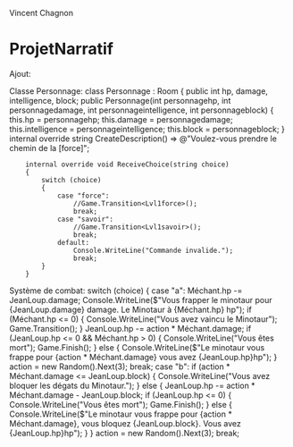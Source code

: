 Vincent Chagnon
# ProjetNarratif

Ajout:


Classe Personnage:
	     class Personnage : Room
    {
        public int hp, damage, intelligence, block;
        public Personnage(int personnagehp, int personnagedamage, int personnageintelligence, int personnageblock)
        {
            this.hp = personnagehp;
            this.damage = personnagedamage;
            this.intelligence = personnageintelligence;
            this.block = personnageblock;
        }
        internal override string CreateDescription() =>
@"Voulez-vous prendre le chemin de la [force]";

        internal override void ReceiveChoice(string choice)
        {
            switch (choice)
            {
                case "force":
                    //Game.Transition<Lvl1force>();
                    break;
                case "savoir":
                    //Game.Transition<Lvl1savoir>();
                    break;
                default:
                    Console.WriteLine("Commande invalide.");
                    break;
            }
        }


Système de combat:
	switch (choice)
{
    case "a":
        Méchant.hp -= JeanLoup.damage;
        Console.WriteLine($"Vous frapper le minotaur pour {JeanLoup.damage} damage. Le Minotaur à {Méchant.hp} hp");
        if (Méchant.hp <= 0)
        {
            Console.WriteLine("Vous avez vaincu le Minotaur");
            Game.Transition<Lvl2>();
        }
        JeanLoup.hp -= action * Méchant.damage;
        if (JeanLoup.hp <= 0 && Méchant.hp > 0)
        {
            Console.WriteLine("Vous êtes mort");
            Game.Finish();
        }
        else
        {
            Console.WriteLine($"Le minotaur vous frappe pour {action * Méchant.damage} vous avez {JeanLoup.hp}hp");
        }
        action = new Random().Next(3);
        break;
    case "b":
        if (action * Méchant.damage <= JeanLoup.block)
        {
            Console.WriteLine("Vous avez bloquer les dégats du Minotaur.");
        }
        else
        {
            JeanLoup.hp -= action * Méchant.damage - JeanLoup.block;
            if (JeanLoup.hp <= 0)
            {
                Console.WriteLine("Vous êtes mort");
                Game.Finish();
            }
            else
            {
                Console.WriteLine($"Le minotaur vous frappe pour {action * Méchant.damage}, vous bloquez {JeanLoup.block}. Vous avez {JeanLoup.hp}hp");
            }
        }
        action = new Random().Next(3);
        break;